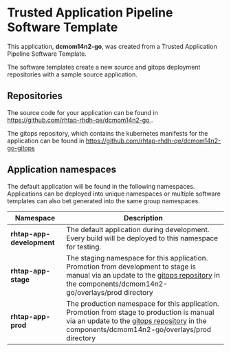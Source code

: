 # Trusted Application Pipeline Software Template

This application, **dcmom14n2-go**, was created from a Trusted Application Pipeline Software Template.

The software templates create a new source and gitops deployment repositories with a sample source application. 

## Repositories

The source code for your application can be found in [https://github.com/rhtap-rhdh-qe/dcmom14n2-go ](https://github.com/rhtap-rhdh-qe/dcmom14n2-go ).
 
The gitops repository, which contains the kubernetes manifests for the application can be found in 
[https://github.com/rhtap-rhdh-qe/dcmom14n2-go-gitops ](https://github.com/rhtap-rhdh-qe/dcmom14n2-go-gitops ) 

## Application namespaces 

The default application will be found in the following namespaces. Applications can be deployed into unique namespaces or multiple software templates can also bet generated into the same group namespaces.  

|  Namespace   |  Description   |  
| -------- | -------- |   
| **rhtap-app-development** | The default application during development. Every build will be deployed to this namespace for testing. | 
| **rhtap-app-stage** | The staging namespace for this application. Promotion from development to stage is manual via an update to the [gitops repository](https://github.com/rhtap-rhdh-qe/dcmom14n2-go-gitops ) in the components/dcmom14n2-go/overlays/prod directory |  
| **rhtap-app-prod** | The production namespace for this application. Promotion from stage to production is manual via an update to the [gitops repository](https://github.com/rhtap-rhdh-qe/dcmom14n2-go-gitops ) in the components/dcmom14n2-go/overlays/prod directory | 
